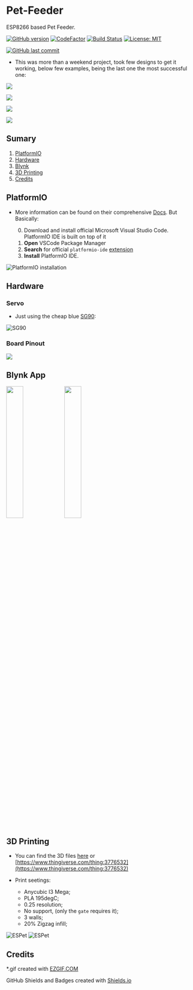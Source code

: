 # Pet-Feeder
ESP8266 based Pet Feeder.

[![GitHub version](https://img.shields.io/github/release/ldab/Pet_Feeder.svg)](https://github.com/ldab/Pet_Feeder/releases/latest)
[![CodeFactor](https://www.codefactor.io/repository/github/ldab/pet_feeder/badge/master)](https://www.codefactor.io/repository/github/ldab/pet_feeder/overview/master)
[![Build Status](https://travis-ci.org/ldab/Pet_Feeder.svg?branch=master)](https://travis-ci.org/ldab/Pet_Feeder)
[![License: MIT](https://img.shields.io/badge/License-MIT-green.svg)](https://github.com/ldab/Pet_Feeder/blob/master/LICENSE)

[![GitHub last commit](https://img.shields.io/github/last-commit/ldab/Pet_Feeder.svg?style=social)](https://github.com/ldab/Pet_Feeder)

* This was more than a weekend project, took few designs to get it working, below few examples, being the last one the most successful one:

![](./pics/feed%20screw.gif) 

![](./pics/espet.gif) 

![](./pics/espet_cut.gif) 

![](./pics/moving_gate.gif)

## Sumary

1. [PlatformIO](/README.md#PlatformIO)
2. [Hardware](/README.md#Hardware)
3. [Blynk](/README.md#Blynk)
4. [3D Printing](/README.md#3d-printing)
5. [Credits](/README.md#Credits)

## PlatformIO

* More information can be found on their comprehensive [Docs](https://docs.platformio.org/en/latest/ide/vscode.html). But Basically:

  0. Download and install official Microsoft Visual Studio Code. PlatformIO IDE is built on top of it
  1. **Open** VSCode Package Manager
  2. **Search** for official `platformio-ide` [extension](https://marketplace.visualstudio.com/items?itemName=platformio.platformio-ide)
  3. **Install** PlatformIO IDE.

![PlatformIO installation](https://docs.platformio.org/en/latest/_images/platformio-ide-vscode-pkg-installer.png)

## Hardware

### Servo

* Just using the cheap blue [SG90](https://www.google.com/search?client=firefox-b-d&q=sg90+servo):

![SG90](https://opencircuit.nl/resources/content/2ed9317749689/crop/400-320/TowerPro-SG90-9G-micro-servo-motor.jpg)

### Board Pinout

![](https://www.prometec.net/wp-content/uploads/2016/03/e90c9fb2-9114-3c70-5adf-5697ba268788.jpg)

## Blynk App

<img src="./pics/ESPet_blynk.jpg" width="30%"> <img src="./pics/QR.jpg" width="30%"> 

## 3D Printing

* You can find the 3D files [here](./3d%20files) or [https://www.thingiverse.com/thing:3776532](https://www.thingiverse.com/thing:3776532)

* Print seetings:
  * Anycubic I3 Mega;
  * PLA 195degC;
  * 0.25 resolution;
  * No support, (only the `gate` requires it);
  * 3 walls;
  * 20% Zigzag infill;

![ESPet](./pics/servo.png) ![ESPet](./pics/moving_gate.gif)

## Credits

*.gif created with [EZGIF.COM](https://ezgif.com/)

GitHub Shields and Badges created with [Shields.io](https://github.com/badges/shields/)
